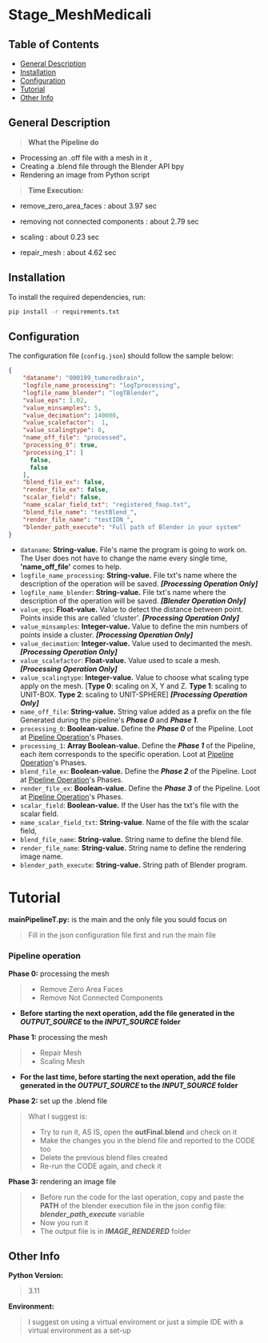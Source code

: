 # Stage_MeshMedicali

## Table of Contents
- [General Description](#general-description)
- [Installation](#installation)
- [Configuration](#configuration)
- [Tutorial](#tutorial)
- [Other Info](#other-info)


## General Description
> **What the Pipeline do** 
- Processing an .off file with a mesh in it ,
- Creating a .blend file through the Blender API bpy
- Rendering an image from Python script


> **Time Execution:**

- remove_zero_area_faces : about 3.97 sec

- removing not connected components : about 2.79 sec

- scaling : about 0.23 sec

- repair_mesh : about 4.62 sec

## Installation

To install the required dependencies, run:
```bash
pip install -r requirements.txt
```

## Configuration
The configuration file (`config.json`) should follow the sample below:

```json
{
    "dataname": "000199_tumoredbrain",
    "logfile_name_processing": "logTprocessing",
    "logfile_name_blender": "logTBlender",
    "value_eps": 1.02,
    "value_minsamples": 5,
    "value_decimation": 140000,
    "value_scalefactor":  1,
    "value_scalingtype": 0,
    "name_off_file": "processed",
    "processing_0": true,
    "processing_1": [
      false,
      false
    ],
    "blend_file_ex": false,
    "render_file_ex": false,
    "scalar_field": false,
    "name_scalar_field_txt": "registered_fmap.txt",
    "blend_file_name": "testBlend_",
    "render_file_name": "testION_",
    "blender_path_execute": "Full path of Blender in your system"
}
```
- `dataname`: **String-value.** File's name the program is going to work on. The User does not have to change the name every single time, **'name_off_file'** comes to help.
- `logfile_name_processing`: **String-value.** File txt's name where the description of the operation will be saved. ***[Processing Operation Only]***
- `logfile_name_blender`: **String-value.** File txt's name where the description of the operation will be saved. ***[Blender Operation Only]***
- `value_eps`: **Float-value.** Value to detect the distance between point. Points inside this are called 'cluster'. ***[Processing Operation Only]***
- `value_minsamples`: **Integer-value.** Value to define the min numbers of points inside a cluster. ***[Processing Operation Only]***
- `value_decimation`: **Integer-value.** Value used to decimanted the mesh. ***[Processing Operation Only]***
- `value_scalefactor`: **Float-value.** Value used to scale a mesh. ***[Processing Operation Only]***
- `value_scalingtype`: **Integer-value.** Value to choose what scaling type apply on the mesh. [**Type 0**: scaling on X, Y and Z. **Type 1**: scaling to UNIT-BOX. **Type 2**: scaling to UNIT-SPHERE] ***[Processing Operation Only]***
- `name_off_file`: **String-value.** String value added as a prefix on the file Generated during the pipeline's ***Phase 0*** and ***Phase 1***.
- `processing_0`: **Boolean-value.** Define the ***Phase 0*** of the Pipeline. Loot at [Pipeline Operation](#pipeline-operation)'s Phases.
- `processing_1`: **Array Boolean-value.** Define the ***Phase 1*** of the Pipeline, each item corresponds to the specific operation. Loot at [Pipeline Operation](#pipeline-operation)'s Phases.
- `blend_file_ex`: **Boolean-value.** Define the ***Phase 2*** of the Pipeline. Loot at [Pipeline Operation](#pipeline-operation)'s Phases.
- `render_file_ex`: **Boolean-value.** Define the ***Phase 3*** of the Pipeline. Loot at [Pipeline Operation](#pipeline-operation)'s Phases.
- `scalar_field`: **Boolean-value.** If the User has the txt's file with the scalar field.
- `name_scalar_field_txt`: **String-value**. Name of the file with the scalar field,
- `blend_file_name`: **String-value.** String name to define the blend file.
- `render_file_name`: **String-value.** String name to define the rendering image name.
- `blender_path_execute`: **String-value.** String path of Blender program.



# Tutorial
**mainPipelineT.py:** is the main and the only file you sould focus on
> Fill in the json configuration file first and run the main file

### Pipeline operation
**Phase 0:** processing the mesh
> - Remove Zero Area Faces
> - Remove Not Connected Components

- **Before starting the next operation, add the file generated in the *OUTPUT_SOURCE* to the *INPUT_SOURCE* folder**

**Phase 1:** processing the mesh
> - Repair Mesh
> - Scaling Mesh

- **For the last time, before starting the next operation, add the file generated in the *OUTPUT_SOURCE* to the *INPUT_SOURCE* folder**

**Phase 2:** set up the .blend file
> What I suggest is:
> - Try to run it, AS IS, open the **outFinal.blend** and check on it
> - Make the changes you in the blend file and reported to the CODE too
> - Delete the previous blend files created
> - Re-run the CODE again, and check it

**Phase 3:** rendering an image file
> - Before run the code for the last operation, copy and paste the **PATH** of the blender execution file in the json config file: ***blender_path_execute*** variable
> - Now you run it
> - The output file is in ***IMAGE_RENDERED*** folder



## Other Info
**Python Version:**
>3.11

**Environment:**
> I suggest on using a virtual enviroment or just a simple IDE with a virtual environment as a set-up

